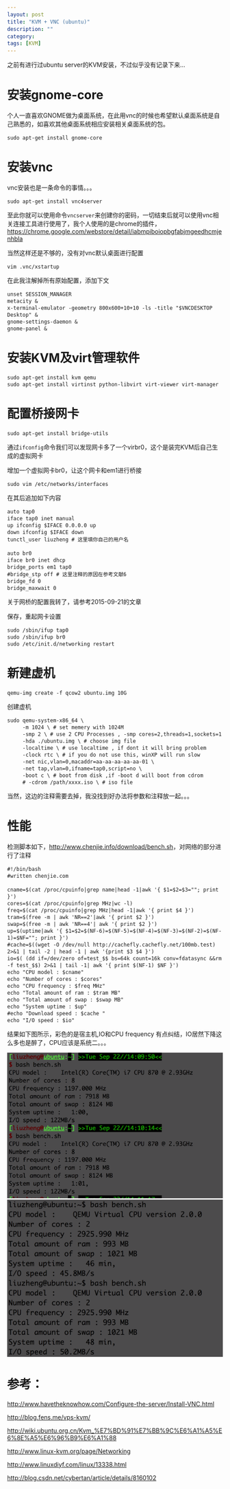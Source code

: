 ```yaml
---
layout: post
title: "KVM + VNC (ubuntu)"
description: ""
category: 
tags: [KVM]
---
```



之前有进行过ubuntu server的KVM安装，不过似乎没有记录下来...

# 安装gnome-core

个人一直喜欢GNOME做为桌面系统，在此用vnc的时候也希望默认桌面系统是自己熟悉的，如喜欢其他桌面系统相应安装相关桌面系统的包。

    sudo apt-get install gnome-core

# 安装vnc

vnc安装也是一条命令的事情。。。

    sudo apt-get install vnc4server

至此你就可以使用命令`vncserver`来创建你的密码，一切结束后就可以使用vnc相关连接工具进行使用了，我个人使用的是chrome的插件，https://chrome.google.com/webstore/detail/iabmpiboiopbgfabjmgeedhcmjenhbla

当然这样还是不够的，没有对vnc默认桌面进行配置

    vim .vnc/xstartup

在此我注解掉所有原始配置，添加下文

    unset SESSION_MANAGER
    metacity &
    x-terminal-emulator -geometry 800x600+10+10 -ls -title "$VNCDESKTOP Desktop" &
    gnome-settings-daemon &
    gnome-panel &

# 安装KVM及virt管理软件

    sudo apt-get install kvm qemu
    sudo apt-get install virtinst python-libvirt virt-viewer virt-manager

# 配置桥接网卡

    sudo apt-get install bridge-utils

通过`ifconfig`命令我们可以发现网卡多了一个virbr0，这个是装完KVM后自己生成的虚拟网卡

增加一个虚拟网卡br0，让这个网卡和em1进行桥接

    sudo vim /etc/networks/interfaces

在其后追加如下内容

    auto tap0
    iface tap0 inet manual
    up ifconfig $IFACE 0.0.0.0 up
    down ifconfig $IFACE down
    tunctl_user liuzheng # 这里填你自己的用户名

    auto br0
    iface br0 inet dhcp
    bridge_ports em1 tap0
    #bridge_stp off # 这里注释的原因在参考文献6
    bridge_fd 0
    bridge_maxwait 0

关于网桥的配置我转了，请参考2015-09-21的文章

保存，重起网卡设置

    sudo /sbin/ifup tap0
    sudo /sbin/ifup br0
    sudo /etc/init.d/networking restart

# 新建虚机

    qemu-img create -f qcow2 ubuntu.img 10G

创建虚机

    sudo qemu-system-x86_64 \
         -m 1024 \ # set memery with 1024M
         -smp 2 \ # use 2 CPU Processes , -smp cores=2,threads=1,sockets=1
         -hda ./ubuntu.img \ # choose img file
         -localtime \ # use localtime , if dont it will bring problem
         -clock rtc \ # if you do not use this, winXP will run slow
         -net nic,vlan=0,macaddr=aa-aa-aa-aa-aa-01 \
         -net tap,vlan=0,ifname=tap0,script=no \
         -boot c \ # boot from disk ,if -boot d will boot from cdrom
         # -cdrom /path/xxxx.iso \ # iso file

当然，这边的注释需要去掉，我没找到好办法将参数和注释放一起。。。

# 性能

检测脚本如下，<http://www.chenjie.info/download/bench.sh>，对网络的部分进行了注释

   
    #!/bin/bash
    #written chenjie.com
    
    cname=$(cat /proc/cpuinfo|grep name|head -1|awk '{ $1=$2=$3=""; print }')
    cores=$(cat /proc/cpuinfo|grep MHz|wc -l)
    freq=$(cat /proc/cpuinfo|grep MHz|head -1|awk '{ print $4 }')
    tram=$(free -m | awk 'NR==2'|awk '{ print $2 }')
    swap=$(free -m | awk 'NR==4'| awk '{ print $2 }')
    up=$(uptime|awk '{ $1=$2=$(NF-6)=$(NF-5)=$(NF-4)=$(NF-3)=$(NF-2)=$(NF-1)=$NF=""; print }')
    #cache=$((wget -O /dev/null http://cachefly.cachefly.net/100mb.test) 2>&1 | tail -2 | head -1 | awk '{print $3 $4 }')
    io=$( (dd if=/dev/zero of=test_$$ bs=64k count=16k conv=fdatasync &&rm -f test_$$) 2>&1 | tail -1| awk '{ print $(NF-1) $NF }')
    echo "CPU model : $cname"
    echo "Number of cores : $cores"
    echo "CPU frequency : $freq MHz"
    echo "Total amount of ram : $tram MB"
    echo "Total amount of swap : $swap MB"
    echo "System uptime : $up"
    #echo "Download speed : $cache "
    echo "I/O speed : $io"

结果如下图所示，彩色的是宿主机,IO和CPU frequency 有点纠结，IO居然下降这么多也是醉了，CPU应该是系统二。。。

![](/assets/imgs/2015-09-20-01.png)
![](/assets/imgs/2015-09-20-02.png)

# 参考：

<http://www.havetheknowhow.com/Configure-the-server/Install-VNC.html>

<http://blog.fens.me/vps-kvm/>

<http://wiki.ubuntu.org.cn/Kvm_%E7%BD%91%E7%BB%9C%E6%A1%A5%E6%8E%A5%E6%96%B9%E6%A1%88>

<http://www.linux-kvm.org/page/Networking>

<http://www.linuxdiyf.com/linux/13338.html>

<http://blog.csdn.net/cybertan/article/details/8160102>
